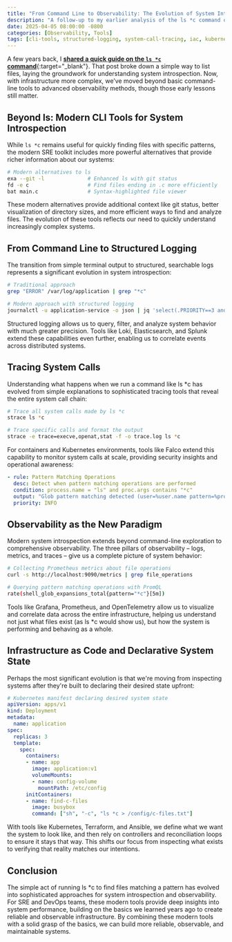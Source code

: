 ```yaml
---
title: "From Command Line to Observability: The Evolution of System Introspection"
description: "A follow-up to my earlier analysis of the ls *c command on Medium."
date: 2025-04-05 08:00:00 -0800
categories: [Observability, Tools]
tags: [cli-tools, structured-logging, system-call-tracing, iac, kubernetes, prometheus, grafana]
---
```


A few years back, I [**shared a quick guide on the `ls *c` command**](https://medium.com/@webrickh/what-happens-when-you-type-ls-c-7c72166a9114){:target="_blank"}. That post broke down a simple way to list files, laying the groundwork for understanding system introspection. Now, with infrastructure more complex, we’ve moved beyond basic command-line tools to advanced observability methods, though those early lessons still matter.

## Beyond ls: Modern CLI Tools for System Introspection
While `ls *c` remains useful for quickly finding files with specific patterns, the modern SRE toolkit includes more powerful alternatives that provide richer information about our systems:

```bash
# Modern alternatives to ls
exa --git -l              # Enhanced ls with git status
fd -e c                   # Find files ending in .c more efficiently
bat main.c                # Syntax-highlighted file viewer
```

These modern alternatives provide additional context like git status, better visualization of directory sizes, and more efficient ways to find and analyze files. The evolution of these tools reflects our need to quickly understand increasingly complex systems.

## From Command Line to Structured Logging
The transition from simple terminal output to structured, searchable logs represents a significant
evolution in system introspection:

```bash
# Traditional approach
grep "ERROR" /var/log/application | grep "*c"

# Modern approach with structured logging
journalctl -u application-service -o json | jq 'select(.PRIORITY==3 and .MESSAGE | contains("*c"))'
```

Structured logging allows us to query, filter, and analyze system behavior with much greater precision. Tools like Loki, Elasticsearch, and Splunk extend these capabilities even further, enabling us to
correlate events across distributed systems.

## Tracing System Calls
Understanding what happens when we run a command like ls *c has evolved from simple explanations to sophisticated tracing tools that reveal the entire system call chain:

```bash
# Trace all system calls made by ls *c
strace ls *c

# Trace specific calls and format the output
strace -e trace=execve,openat,stat -f -o trace.log ls *c
```

For containers and Kubernetes environments, tools like Falco extend this capability to monitor system calls at scale, providing security insights and operational awareness:

```yaml
- rule: Pattern Matching Operations
  desc: Detect when pattern matching operations are performed
  condition: process.name = "ls" and proc.args contains "*c"
  output: "Glob pattern matching detected (user=%user.name pattern=%proc.args)"
  priority: INFO
```

## Observability as the New Paradigm
Modern system introspection extends beyond command-line exploration to comprehensive observability. The three pillars of observability – logs, metrics, and traces – give us a complete picture
of system behavior:

```bash
# Collecting Prometheus metrics about file operations
curl -s http://localhost:9090/metrics | grep file_operations

# Querying pattern matching operations with PromQL
rate(shell_glob_expansions_total{pattern="*c"}[5m])
```

Tools like Grafana, Prometheus, and OpenTelemetry allow us to visualize and correlate data across the entire infrastructure, helping us understand not just what files exist (as ls *c would show us), but how
the system is performing and behaving as a whole.

## Infrastructure as Code and Declarative System State
Perhaps the most significant evolution is that we're moving from inspecting systems after they're built to declaring their desired state upfront:

```yaml
# Kubernetes manifest declaring desired system state
apiVersion: apps/v1
kind: Deployment
metadata:
  name: application
spec:
  replicas: 3
  template:
    spec:
      containers:
      - name: app
        image: application:v1
        volumeMounts:
        - name: config-volume
          mountPath: /etc/config
      initContainers:
      - name: find-c-files
        image: busybox
        command: ["sh", "-c", "ls *c > /config/c-files.txt"]
```

With tools like Kubernetes, Terraform, and Ansible, we define what we want the system to look like, and then rely on controllers and reconciliation loops to ensure it stays that way. This shifts our focus from inspecting what exists to verifying that reality matches our intentions.

## Conclusion
The simple act of running ls *c to find files matching a pattern has evolved into sophisticated approaches for system introspection and observability. For SRE and DevOps teams, these modern tools provide deep insights into system performance, building on the basics we learned years ago to create reliable and observable infrastructure. By combining these modern tools with a solid grasp of the basics, we can build more reliable, observable, and maintainable systems.
